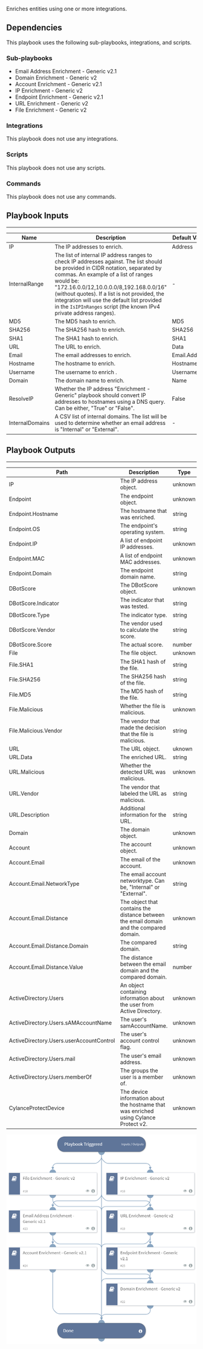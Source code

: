 Enriches entities using one or more integrations.

## Dependencies
This playbook uses the following sub-playbooks, integrations, and scripts.

### Sub-playbooks
* Email Address Enrichment - Generic v2.1
* Domain Enrichment - Generic v2
* Account Enrichment - Generic v2.1
* IP Enrichment - Generic v2
* Endpoint Enrichment - Generic v2.1
* URL Enrichment - Generic v2
* File Enrichment - Generic v2

### Integrations
This playbook does not use any integrations.

### Scripts
This playbook does not use any scripts.

### Commands
This playbook does not use any commands.

## Playbook Inputs
---

| **Name** | **Description** | **Default Value** | **Source** | **Required** |
| --- | --- | --- | --- | --- |
| IP | The IP addresses to enrich. | Address | IP | Optional |
| InternalRange | The list of internal IP address ranges to check IP addresses against. The list should be provided in CIDR notation, separated by commas. An example of a list of ranges would be: "172.16.0.0/12,10.0.0.0/8,192.168.0.0/16" (without quotes). If a list is not provided, the integration will use the default list provided in the `IsIPInRanges` script (the known IPv4 private address ranges). | -  | - | Optional |
| MD5 | The MD5 hash to enrich. | MD5 | File | Optional |
| SHA256 | The SHA256 hash to enrich. | SHA256 | File | Optional |
| SHA1 | The SHA1 hash to enrich. | SHA1 | File | Optional |
| URL | The URL to enrich. | Data | URL | Optional |
| Email | The email addresses to enrich. | Email.Address | Account | Optional |
| Hostname | The hostname to enrich. | Hostname | Endpoint | Optional |
| Username | The username to enrich .| Username | Account | Optional |
| Domain | The domain name to enrich. | Name | Domain | Optional |
| ResolveIP | Whether the IP address "Enrichment - Generic" playbook should convert IP addresses to hostnames using a DNS query. Can be either, "True" or "False". | False | - | Optional |
| InternalDomains | A CSV list of internal domains. The list will be used to determine whether an email address is "Internal" or "External". | - | - | Optional |

## Playbook Outputs
---

| **Path** | **Description** | **Type** |
| --- | --- | --- |
| IP | The IP address object. | unknown |
| Endpoint | The endpoint object. | unknown |
| Endpoint.Hostname | The hostname that was enriched. | string |
| Endpoint.OS | The endpoint's operating system. | string |
| Endpoint.IP | A list of endpoint IP addresses. | unknown |
| Endpoint.MAC | A list of endpoint MAC addresses. | unknown |
| Endpoint.Domain | The endpoint domain name. | string |
| DBotScore | The DBotScore object. | unknown |
| DBotScore.Indicator | The indicator that was tested. | string |
| DBotScore.Type | The indicator type. | string |
| DBotScore.Vendor | The vendor used to calculate the score. | string |
| DBotScore.Score | The actual score. | number |
| File | The file object. | unknown |
| File.SHA1 | The SHA1 hash of the file. | string |
| File.SHA256 | The SHA256 hash of the file. | string |
| File.MD5 | The MD5 hash of the file. | string |
| File.Malicious | Whether the file is malicious. | unknown |
| File.Malicious.Vendor | The vendor that made the decision that the file is malicious. | string |
| URL | The URL object. | uknown |
| URL.Data | The enriched URL. | string |
| URL.Malicious | Whether the detected URL was malicious. | unknown |
| URL.Vendor | The vendor that labeled the URL as malicious. | string |
| URL.Description | Additional information for the URL. | string |
| Domain | The domain object. | unknown |
| Account | The account object. | unknown |
| Account.Email | The email of the account. | unknown |
| Account.Email.NetworkType | The email account networktype. Can be, "Internal" or "External". | string |
| Account.Email.Distance | The object that contains the distance between the email domain and the compared domain.  | unknown |
| Account.Email.Distance.Domain | The compared domain. | string |
| Account.Email.Distance.Value | The distance between the email domain and the compared domain.  | number |
| ActiveDirectory.Users | An object containing information about the user from Active Directory. | unknown |
| ActiveDirectory.Users.sAMAccountName | The user's samAccountName. | unknown |
| ActiveDirectory.Users.userAccountControl | The user's account control flag. | unknown |
| ActiveDirectory.Users.mail | The user's email address. | unknown |
| ActiveDirectory.Users.memberOf | The groups the user is a member of. | unknown |
| CylanceProtectDevice | The device information about the hostname that was enriched using Cylance Protect v2. | unknown |

![Entity_Enrichment_Generic_v2](https://github.com/demisto/content/blob/1bdd5229392bd86f0cc58265a24df23ee3f7e662/docs/images/playbooks/Entity_Enrichment_Generic_v2.png)
